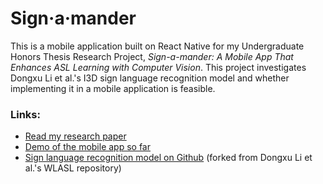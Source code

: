 # Sign&#183;a&#183;mander
This is a mobile application built on React Native for my Undergraduate Honors Thesis Research Project, *Sign-a-mander: A Mobile App That Enhances ASL Learning with Computer Vision*. This project investigates Dongxu Li et al.'s I3D sign language recognition model and whether implementing it in a mobile application is feasible. 

### Links:
- [Read my research paper](https://digitalcommons.andrews.edu/honors/275/) 
- [Demo of the mobile app so far](https://drive.google.com/file/d/1EyIwe2gwZ9dp2kES_Tdl19bG3JTf5Vj1/view?usp=sharing)
- [Sign language recognition model on Github](https://github.com/sandrineadap/WLASLR-cloned) (forked from Dongxu Li et al.'s WLASL repository)
